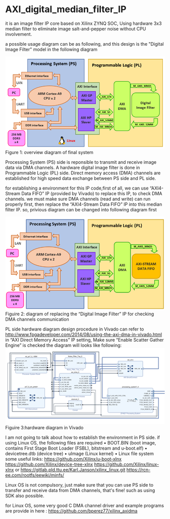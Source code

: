 # AXI_digital_median_filter_IP

it is an image filter IP core based on Xilinx ZYNQ SOC, Using hardware 3x3 median filter to eliminate image salt-and-pepper noise without CPU involvement. 

a possible usage diagram can be as following, and this design is the "Digital Image Filter" model in the following diagram

![](image/32.PNG)
Figure 1: overview diagram of final system

Processing System (PS) side is reponsible to transmit and receive image data via DMA channels. A hardware digital image filter is done in Programmable Logic (PL) side. Direct memory access (DMA) channels are established for high speed data exchange between PS side and PL side. 

for establishing a environment for this IP code,first of all, we can use “AXI4-Stream Data FIFO” IP (provided by Vivado) to replace this IP, to check DMA channels. we must make sure DMA channels (read and write) can run properly first, then replace the “AXI4-Stream Data FIFO” IP into this median filter IP.
so, privious diagram can be changed into following diagram first

![](image/58.PNG)
Figuire 2: diagram of replacing the “Digital Image Filter” IP for checking DMA channels communication

PL side hardware diagram design procedure in Vivado can refer to http://www.fpgadeveloper.com/2014/08/using-the-axi-dma-in-vivado.html
in “AXI Direct Memory Access” IP setting,	Make sure “Enable Scatter Gather Engine” is checked
the diagram will looks like following:
![](image/77.PNG)
Figuire 3:hardware diagram in Vivado

I am not going to talk about how to establish the environment in PS side. if using Linux OS, the following files are required
•	BOOT.BIN (boot image, contains First Stage Boot Loader (FSBL), bitstream and u-boot.elf)
•	devicetree.dtb (device tree)
•	uImage (Linux kernel)
•	Linux file system 
some useful links: 
 https://github.com/Xilinx/u-boot-xlnx
 https://github.com/Xilinx/device-tree-xlnx
 https://github.com/Xilinx/linux-xlnx or https://gitlab.pld.ttu.ee/Karl.Janson/xilinx_linux.git
 https://rcn-ee.com/rootfs/eewiki/minfs/
 
 Linux OS is not compulsory, just make sure that you can use PS side to transfer and receive data from DMA channels, that's fine! such as using SDK also possible.
 
for Linux OS, some very good C DMA channel driver and example programs are provide in here :
https://github.com/bperez77/xilinx_axidma

